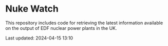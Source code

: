 # Nuke Watch

This repository includes code for retrieving the latest information available on the output of EDF nuclear power plants in the UK.

Last updated: 2024-04-15 13:10